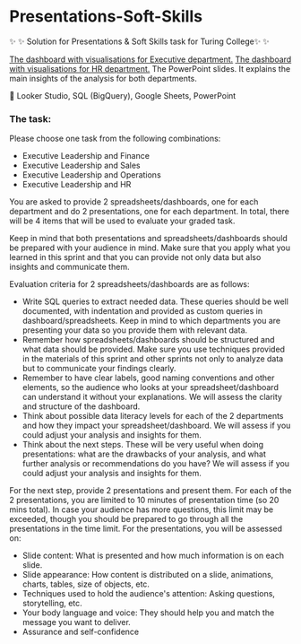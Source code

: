 # Presentations-Soft-Skills


✨ ✨ Solution for Presentations &amp; Soft Skills task for Turing College✨ ✨ 

<a href = 'https://datastudio.google.com/reporting/8afb9be7-d1f3-4c62-9c97-9363a4507ced
'> The dashboard with visualisations for Executive department.</a> 
<a href = 'https://datastudio.google.com/reporting/25da252e-365c-4cf5-8329-07f13146c942
'> The dashboard with visualisations for HR department.</a> 
The PowerPoint slides. It explains the main insights of the analysis for both departments.

:rocket: Looker Studio, SQL (BigQuery), Google Sheets, PowerPoint

### The task:

Please choose one task from the following combinations:

- Executive Leadership and Finance
- Executive Leadership and Sales
- Executive Leadership and Operations
- Executive Leadership and HR

You are asked to provide 2 spreadsheets/dashboards, one for each department and do 2 presentations, one for each department. In total, there will be 4 items that will be used to evaluate your graded task.

Keep in mind that both presentations and spreadsheets/dashboards should be prepared with your audience in mind. Make sure that you apply what you learned in this sprint and that you can provide not only data but also insights and communicate them.

Evaluation criteria for 2 spreadsheets/dashboards are as follows:

- Write SQL queries to extract needed data. These queries should be well documented, with indentation and provided as custom queries in dashboard/spreadsheets. Keep in mind to which departments you are presenting your data so you provide them with relevant data.
- Remember how spreadsheets/dashboards should be structured and what data should be provided. Make sure you use techniques provided in the materials of this sprint and other sprints not only to analyze data but to communicate your findings clearly.
- Remember to have clear labels, good naming conventions and other elements, so the audience who looks at your spreadsheet/dashboard can understand it without your explanations. We will assess the clarity and structure of the dashboard.
- Think about possible data literacy levels for each of the 2 departments and how they impact your spreadsheet/dashboard. We will assess if you could adjust your analysis and insights for them.
- Think about the next steps. These will be very useful when doing presentations: what are the drawbacks of your analysis, and what further analysis or recommendations do you have? We will assess if you could adjust your analysis and insights for them.

For the next step, provide 2 presentations and present them. For each of the 2 presentations, you are limited to 10 minutes of presentation time (so 20 mins total). In case your audience has more questions, this limit may be exceeded, though you should be prepared to go through all the presentations in the time limit. For the presentations, you will be assessed on:

- Slide content: What is presented and how much information is on each slide.
- Slide appearance: How content is distributed on a slide, animations, charts, tables, size of objects, etc.
- Techniques used to hold the audience's attention: Asking questions, storytelling, etc.
- Your body language and voice: They should help you and match the message you want to deliver.
- Assurance and self-confidence

